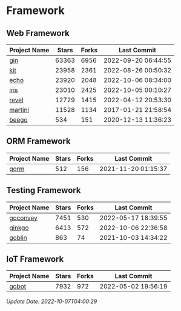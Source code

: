 # Framework

## Web Framework
| Project Name | Stars | Forks | Last Commit |
| ------------ | ----- | ----- | ----------- |
| [gin](https://github.com/gin-gonic/gin) | 63363 | 6956 | 2022-09-20 06:44:55 |
| [kit](https://github.com/go-kit/kit) | 23958 | 2361 | 2022-08-26 00:50:32 |
| [echo](https://github.com/labstack/echo) | 23920 | 2048 | 2022-10-06 08:34:00 |
| [iris](https://github.com/kataras/iris) | 23010 | 2425 | 2022-10-05 00:10:27 |
| [revel](https://github.com/revel/revel) | 12729 | 1415 | 2022-04-12 20:53:30 |
| [martini](https://github.com/go-martini/martini) | 11528 | 1134 | 2017-01-21 21:58:54 |
| [beego](https://github.com/astaxie/beego) | 534 | 151 | 2020-12-13 11:36:23 |

## ORM Framework
| Project Name | Stars | Forks | Last Commit |
| ------------ | ----- | ----- | ----------- |
| [gorm](https://github.com/jinzhu/gorm) | 512 | 156 | 2021-11-20 01:15:37 |

## Testing Framework
| Project Name | Stars | Forks | Last Commit |
| ------------ | ----- | ----- | ----------- |
| [goconvey](https://github.com/smartystreets/goconvey) | 7451 | 530 | 2022-05-17 18:39:55 |
| [ginkgo](https://github.com/onsi/ginkgo) | 6413 | 572 | 2022-10-06 22:36:58 |
| [goblin](https://github.com/franela/goblin) | 863 | 74 | 2021-10-03 14:34:22 |

## IoT Framework
| Project Name | Stars | Forks | Last Commit |
| ------------ | ----- | ----- | ----------- |
| [gobot](https://github.com/hybridgroup/gobot) | 7932 | 972 | 2022-05-02 19:56:19 |

*Update Date: 2022-10-07T04:00:29*